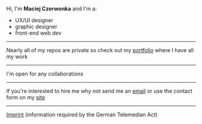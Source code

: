 Hi, I'm **Maciej Czerwonka** and I'm a:
- UX/UI designer
- graphic designer
- front-end web dev

---

Nearly all of my repos are private so check out my [portfolio](https://czerwonka.dev) where I have all my work

---

I'm open for any collaborations

---

If you're interested to hire me why not send me an [email](mailto:maciej@czerwonka.dev) or use the contact form on my [site](https://czerwonka.dev/contact)

---

[Imprint](https://czerwonka.dev/imprint) (information required by the German Telemedian Act)
